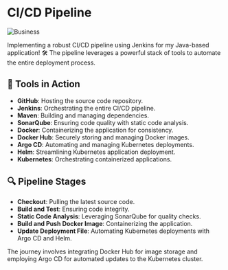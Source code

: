 # CI/CD Pipeline

![Business](https://github.com/DeoreRohit4/CICD_Project_1/assets/102886808/c6a0d434-be86-4133-8785-fb5f0343fe30)

Implementing a robust CI/CD pipeline using Jenkins for my Java-based application! 🛠️ The pipeline leverages a powerful stack of tools to automate the entire deployment process.

## 🔧 Tools in Action

- **GitHub**: Hosting the source code repository.
- **Jenkins**: Orchestrating the entire CI/CD pipeline.
- **Maven**: Building and managing dependencies.
- **SonarQube**: Ensuring code quality with static code analysis.
- **Docker**: Containerizing the application for consistency.
- **Docker Hub**: Securely storing and managing Docker images.
- **Argo CD**: Automating and managing Kubernetes deployments.
- **Helm**: Streamlining Kubernetes application deployment.
- **Kubernetes**: Orchestrating containerized applications.

## 🔍 Pipeline Stages

- **Checkout**: Pulling the latest source code.
- **Build and Test**: Ensuring code integrity.
- **Static Code Analysis**: Leveraging SonarQube for quality checks.
- **Build and Push Docker Image**: Containerizing the application.
- **Update Deployment File**: Automating Kubernetes deployments with Argo CD and Helm.

The journey involves integrating Docker Hub for image storage and employing Argo CD for automated updates to the Kubernetes cluster.
